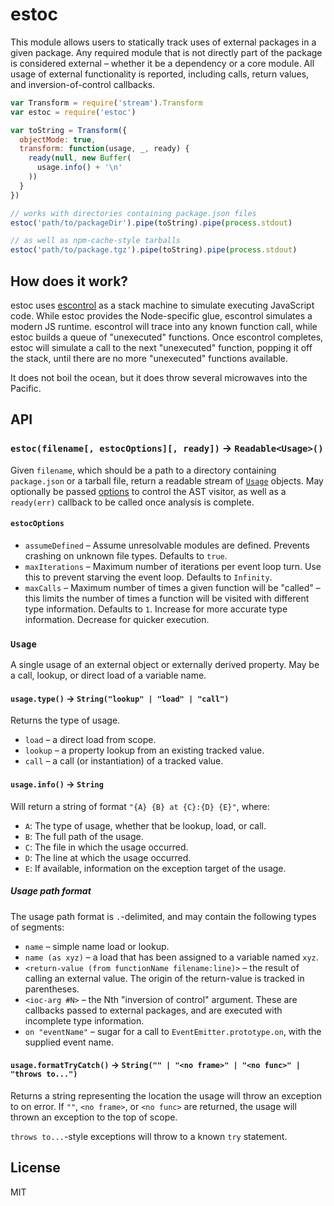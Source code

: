 # estoc

This module allows users to statically track uses of external packages in a
given package. Any required module that is not directly part of the package is
considered external – whether it be a dependency or a core module. All usage of
external functionality is reported, including calls, return values, and
inversion-of-control callbacks.

```javascript
var Transform = require('stream').Transform
var estoc = require('estoc')

var toString = Transform({
  objectMode: true,
  transform: function(usage, _, ready) {
    ready(null, new Buffer(
      usage.info() + '\n'
    ))
  }
})

// works with directories containing package.json files
estoc('path/to/packageDir').pipe(toString).pipe(process.stdout)

// as well as npm-cache-style tarballs
estoc('path/to/package.tgz').pipe(toString).pipe(process.stdout)
```

## How does it work?

estoc uses [escontrol](http://npm.im/escontrol) as a stack machine to simulate
executing JavaScript code. While estoc provides the Node-specific glue,
escontrol simulates a modern JS runtime. escontrol will trace into any known
function call, while estoc builds a queue of "unexecuted" functions. Once
escontrol completes, estoc will simulate a call to the next "unexecuted"
function, popping it off the stack, until there are no more "unexecuted"
functions available.

It does not boil the ocean, but it does throw several microwaves into the
Pacific.

## API

### `estoc(filename[, estocOptions][, ready])` → `Readable<Usage>()`

Given `filename`, which should be a path to a directory containing
`package.json` or a tarball file, return a readable stream of [`Usage`](#usage)
objects. May optionally be passed [options](#estocoptions) to control the AST
visitor, as well as a `ready(err)` callback to be called once analysis is
complete.

#### `estocOptions`

* `assumeDefined` – Assume unresolvable modules are defined. Prevents crashing
on unknown file types. Defaults to `true`.
* `maxIterations` – Maximum number of iterations per event loop turn. Use this to
prevent starving the event loop. Defaults to `Infinity`.
* `maxCalls` – Maximum number of times a given function will be "called" – this limits
the number of times a function will be visited with different type information. Defaults
to `1`. Increase for more accurate type information. Decrease for quicker execution.

### `Usage`

A single usage of an external object or externally derived property. May be a
call, lookup, or direct load of a variable name.

#### `usage.type()` →  `String("lookup" | "load" | "call")`

Returns the type of usage.

* `load` – a direct load from scope.
* `lookup` – a property lookup from an existing tracked value.
* `call` – a call (or instantiation) of a tracked value.

#### `usage.info()` →  `String`

Will return a string of format `"{A} {B} at {C}:{D} {E}"`, where:

* `A`: The type of usage, whether that be lookup, load, or call.
* `B`: The full path of the usage.
* `C`: The file in which the usage occurred.
* `D`: The line at which the usage occurred.
* `E`: If available, information on the exception target of the usage.

##### Usage path format

The usage path format is `.`-delimited, and may contain the following types of segments:

* `name` – simple name load or lookup.
* `name (as xyz)` – a load that has been assigned to a variable named `xyz`.
* `<return-value (from functionName filename:line)>` – the result of calling an external value. The origin of the return-value is tracked in parentheses.
* `<ioc-arg #N>` – the Nth "inversion of control" argument. These are callbacks passed to external packages, and are executed with incomplete type information.
* `on "eventName"` – sugar for a call to `EventEmitter.prototype.on`, with the supplied event name.

#### `usage.formatTryCatch()` →  `String("" | "<no frame>" | "<no func>" | "throws to...")`

Returns a string representing the location the usage will throw an exception to on error.
If `""`, `<no frame>`, or `<no func>` are returned, the usage will thrown an exception to
the top of scope.

`throws to...`-style exceptions will throw to a known `try` statement.

## License

MIT
